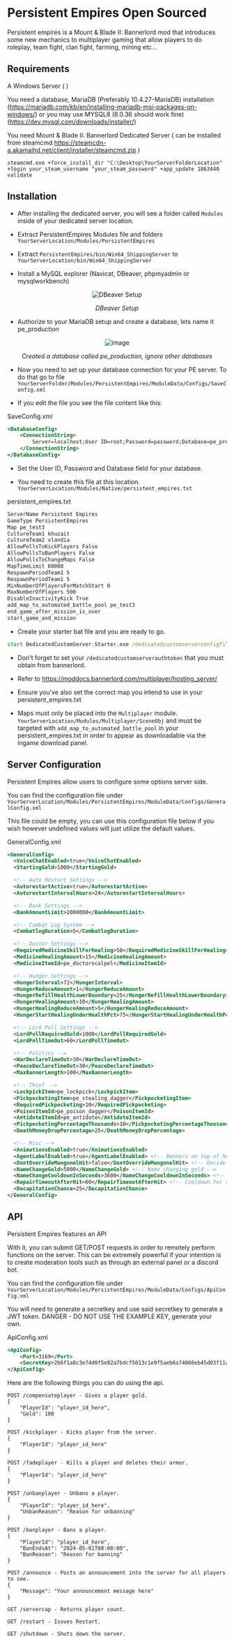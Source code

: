 <!--
    Persistent Empires Open Sourced - A Mount and Blade: Bannerlord Mod
    Copyright (C) 2024  Free Software Foundation, Inc.

    This program is free software: you can redistribute it and/or modify
    it under the terms of the GNU Affero General Public License as published by
    the Free Software Foundation, either version 3 of the License, or
    (at your option) any later version.

    This program is distributed in the hope that it will be useful,
    but WITHOUT ANY WARRANTY; without even the implied warranty of
    MERCHANTABILITY or FITNESS FOR A PARTICULAR PURPOSE.  See the
    GNU Affero General Public License for more details.

    You should have received a copy of the GNU Affero General Public License
    along with this program.  If not, see <https://www.gnu.org/licenses/>.
-->

# Persistent Empires Open Sourced

Persistent empires is a Mount & Blade II: Bannerlord mod that introduces some new mechanics to multiplayer gaming that allow players to do roleplay, team fight, clan fight, farming, mining etc...

## Requirements

A Windows Server ( )

You need a database, MariaDB (Preferably 10.4.27-MariaDB) installation (https://mariadb.com/kb/en/installing-mariadb-msi-packages-on-windows/)
or you may use MYSQL8 (8.0.36 should work fine) (https://dev.mysql.com/downloads/installer/)

You need Mount & Blade II: Bannerlord Dedicated Server ( can be installed from steamcmd https://steamcdn-a.akamaihd.net/client/installer/steamcmd.zip )

`steamcmd.exe +force_install_dir "C:\Desktop\YourServerFolderLocation" +login your_steam_username "your_steam_password" +app_update 1863440 validate`

## Installation

- After installing the dedicated server, you will see a folder called `Modules` inside of your dedicated server location.

- Extract PersistentEmpires Modules file and folders `YourServerLocation/Modules/PersistentEmpires`

- Extract `PersistentEmpires/bin/Win64_ShippingServer` to `YourServerLocation/bin/Win64_ShippingServer`

- Install a MySQL explorer (Navicat, DBeaver, phpmyadmin or mysqlworkbench)

<p align="center">
  <img src="https://github.com/Heavybob/PersistentEmpires-OpenSourced/assets/4519067/e83817b5-a4e7-44a3-81c0-bb099206452a" alt="DBeaver Setup">
</p>
<p align="center"><em>DBeaver Setup</em></p>

- Authorize to your MariaDB setup and create a database, lets name it pe_production

<p align="center">
  <img src="https://github.com/Heavybob/PersistentEmpires-OpenSourced/assets/4519067/a7c801f7-92a7-430b-a77d-7ee90d3dcff5" alt="image">
</p>
<p align="center"><em>Created a database called pe_production, ignore other databases</em></p>

- Now you need to set up your database connection for your PE server. To do that go to file
`YourServerFolder/Modules/PersistentEmpires/ModuleData/Configs/SaveConfig.xml`

- If you edit the file you see the file content like this:

SaveConfig.xml
```xml
<DatabaseConfig>
	<ConnectionString>
		Server=localhost;User ID=root;Password=password;Database=pe_production
	</ConnectionString>
</DatabaseConfig>
```

- Set the User ID, Password and Database field for your database.

- You need to create this file at this location.  `YourServerLocation/Modules/Native/persistent_empires.txt`

persistent_empires.txt
```txt
ServerName Persistent Empires
GameType PersistentEmpires
Map pe_test3
CultureTeam1 khuzait
CultureTeam2 vlandia
AllowPollsToKickPlayers False
AllowPollsToBanPlayers False
AllowPollsToChangeMaps False
MapTimeLimit 60000
RespawnPeriodTeam1 5
RespawnPeriodTeam1 5
MinNumberOfPlayersForMatchStart 0
MaxNumberOfPlayers 500
DisableInactivityKick True
add_map_to_automated_battle_pool pe_test3
end_game_after_mission_is_over
start_game_and_mission
```
- Create your starter bat file and you are ready to go.

```.bat
start DedicatedCustomServer.Starter.exe /dedicatedcustomserverconfigfile persistent_empires.txt /port 7211 /DisableErrorReporting /no_watchdog /tickrate 75 /multiplayer /dedicatedcustomserverauthtoken INSERTCUSTOMSERVERAUTHTOKENHERE _MODULES_*Native*Multiplayer*PersistentEmpires*_MODULES_
```

- Don't forget to set your `/dedicatedcustomserverauthtoken` that you must obtain from bannerlord.
- Refer to https://moddocs.bannerlord.com/multiplayer/hosting_server/

- Ensure you've also set the correct map you intend to use in your persistent_empires.txt

- Maps must only be placed into the `Multiplayer` module. `YourServerLocation/Modules/Multiplayer/SceneObj` and must be targeted with `add_map_to_automated_battle_pool` in your persistent_empires.txt in order to appear as downloadable via the ingame download panel. 

## Server Configuration

Persistent Empires allow users to configure some options server side.

You can find the configuration file under `YourServerLocation/Modules/PersistentEmpires/ModuleData/Configs/GeneralConfig.xml`

This file could be empty, you can use this configuration file below if you wish however undefined values will just utilize the default values.

GeneralConfig.xml
```xml
<GeneralConfig>
  <VoiceChatEnabled>true</VoiceChatEnabled>
  <StartingGold>1000</StartingGold>

  <!-- Auto Restart Settings -->
  <AutorestartActive>true</AutorestartActive>
  <AutorestartIntervalHours>24</AutorestartIntervalHours>

  <!-- Bank Settings -->
  <BankAmountLimit>1000000</BankAmountLimit>

  <!-- Combat Log System -->
  <CombatlogDuration>5</CombatlogDuration>

  <!-- Doctor Settings -->
  <RequiredMedicineSkillForHealing>50</RequiredMedicineSkillForHealing>
  <MedicineHealingAmount>15</MedicineHealingAmount>
  <MedicineItemId>pe_doctorscalpel</MedicineItemId>

  <!-- Hunger Settings -->
  <HungerInterval>72</HungerInterval>
  <HungerReduceAmount>1</HungerReduceAmount>
  <HungerRefillHealthLowerBoundary>25</HungerRefillHealthLowerBoundary>
  <HungerHealingAmount>10</HungerHealingAmount>
  <HungerHealingReduceAmount>5</HungerHealingReduceAmount>
  <HungerStartHealingUnderHealthPct>75</HungerStartHealingUnderHealthPct>

  <!-- Lord Poll Settings -->
  <LordPollRequiredGold>1000</LordPollRequiredGold>
  <LordPollTimeOut>60</LordPollTimeOut>

  <!-- Politics -->
  <WarDeclareTimeOut>30</WarDeclareTimeOut>
  <PeaceDeclareTimeOut>30</PeaceDeclareTimeOut>
  <MaxBannerLength>100</MaxBannerLength>

  <!-- Thief -->
  <LockpickItem>pe_lockpick</LockpickItem>
  <PickpocketingItem>pe_stealing_dagger</PickpocketingItem>
  <RequiredPickpocketing>10</RequiredPickpocketing>
  <PoisonItemId>pe_poison_dagger</PoisonItemId>
  <AntidoteItemId>pe_antidote</AntidoteItemId>
  <PickpocketingPercentageThousands>10</PickpocketingPercentageThousands>
  <DeathMoneyDropPercentage>25</DeathMoneyDropPercentage>

  <!-- Misc -->
  <AnimationsEnabled>true</AnimationsEnabled>
  <AgentLabelEnabled>true</AgentLabelEnabled> <!-- Banners on top of head -->
  <DontOverrideMangonelHit>false</DontOverrideMangonelHit> <!-- Decide to override mangonel damage to the players -->
  <NameChangeGold>5000</NameChangeGold> <!-- Name changing gold -->
  <NameChangeCooldownInSeconds>3600</NameChangeCooldownInSeconds> <!-- Name changing cooldown -->
  <RepairTimeoutAfterHit>60</RepairTimeoutAfterHit> <!-- Cooldown for repairs after damage -->
  <DecapitationChance>25</DecapitationChance>
</GeneralConfig>
```

## API

Persistent Empires features an API 

With it, you can submit GET/POST requests in order to remotely perform functions on the server.
This can be extremely powerful if your intention is to create moderation tools such as through an external panel or a discord bot. 

You can find the configuration file under `YourServerLocation/Modules/PersistentEmpires/ModuleData/Configs/ApiConfig.xml`

You will need to generate a secretkey and use said secretkey to generate a JWT token. DANGER - DO NOT USE THE EXAMPLE KEY, generate your own.

ApiConfig.xml
```xml
<ApiConfig>
	<Port>3169</Port>
	<SecretKey>2b6f1a8c3e74d0f5e92a7bdcf5013c1e9f5aeb6a74066eb45d03f11a5b7486d13721b53223e9f4d87c66b32b6e3b5d4ff8c951b1b05619d1e2c2616c1f8d39ba</SecretKey>
</ApiConfig>
```

Here are the following things you can do using the api.

```
POST /compensateplayer - Gives a player gold.
{
    "PlayerId": "player_id_here",
    "Gold": 100
}

POST /kickplayer - Kicks player from the server.
{
    "PlayerId": "player_id_here"
}

POST /fadeplayer - Kills a player and deletes their armor.
{
    "PlayerId": "player_id_here"
}

POST /unbanplayer - Unbans a player.
{
    "PlayerId": "player_id_here",
    "UnbanReason": "Reason for unbanning"
}

POST /banplayer - Bans a player.
{
    "PlayerId": "player_id_here",
    "BanEndsAt": "2024-05-01T00:00:00",
    "BanReason": "Reason for banning"
}

POST /announce - Posts an announcement into the server for all players to see.
{
    "Message": "Your announcement message here"
}

GET /servercap - Returns player count.

GET /restart - Issues Restart.

GET /shutdown - Shuts down the server.
```
